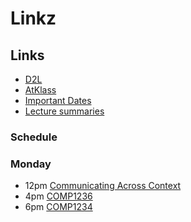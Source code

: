# Linkz
## Links
- [D2L](https://learn.georgebrown.ca)
- [AtKlass](https://app.atklass.com)
- [Important Dates](https://www.georgebrown.ca/current-students/important-dates?term=27246&category=131)
- [Lecture summaries](comp1238.md) 
### Schedule 
### Monday
- 12pm [Communicating Across Context](https://learn.georgebrown.ca/d2l/home/324949)
- 4pm [COMP1236](https://learn.georgebrown.ca/d2l/home/337951)
- 6pm [COMP1234](https://learn.georgebrown.ca/d2l/home/342901)
